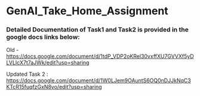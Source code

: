 # GenAI_Take_Home_Assignment

### Detailed Documentation of Task1 and Task2 is provided in the google docs links below:

Old - https://docs.google.com/document/d/1tdP_VDP2oKRel30vxffXU7GVVXf5yDLVLIcX7t7aJWk/edit?usp=sharing

Updated Task 2 : https://docs.google.com/document/d/1W0LJem9OAuntS6OQ0nDJJkNqC3KTcR15fuqfzGxN8vo/edit?usp=sharing
